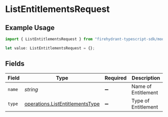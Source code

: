 # ListEntitlementsRequest

## Example Usage

```typescript
import { ListEntitlementsRequest } from "firehydrant-typescript-sdk/models/operations";

let value: ListEntitlementsRequest = {};
```

## Fields

| Field                                                                              | Type                                                                               | Required                                                                           | Description                                                                        |
| ---------------------------------------------------------------------------------- | ---------------------------------------------------------------------------------- | ---------------------------------------------------------------------------------- | ---------------------------------------------------------------------------------- |
| `name`                                                                             | *string*                                                                           | :heavy_minus_sign:                                                                 | Name of Entitlement                                                                |
| `type`                                                                             | [operations.ListEntitlementsType](../../models/operations/listentitlementstype.md) | :heavy_minus_sign:                                                                 | Type of Entitlement                                                                |